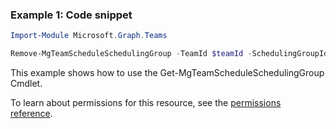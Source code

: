 ### Example 1: Code snippet

```powershellImport-Module Microsoft.Graph.Teams

Remove-MgTeamScheduleSchedulingGroup -TeamId $teamId -SchedulingGroupId $schedulingGroupId
```
This example shows how to use the Get-MgTeamScheduleSchedulingGroup Cmdlet.
To learn about permissions for this resource, see the [permissions reference](/graph/permissions-reference).

